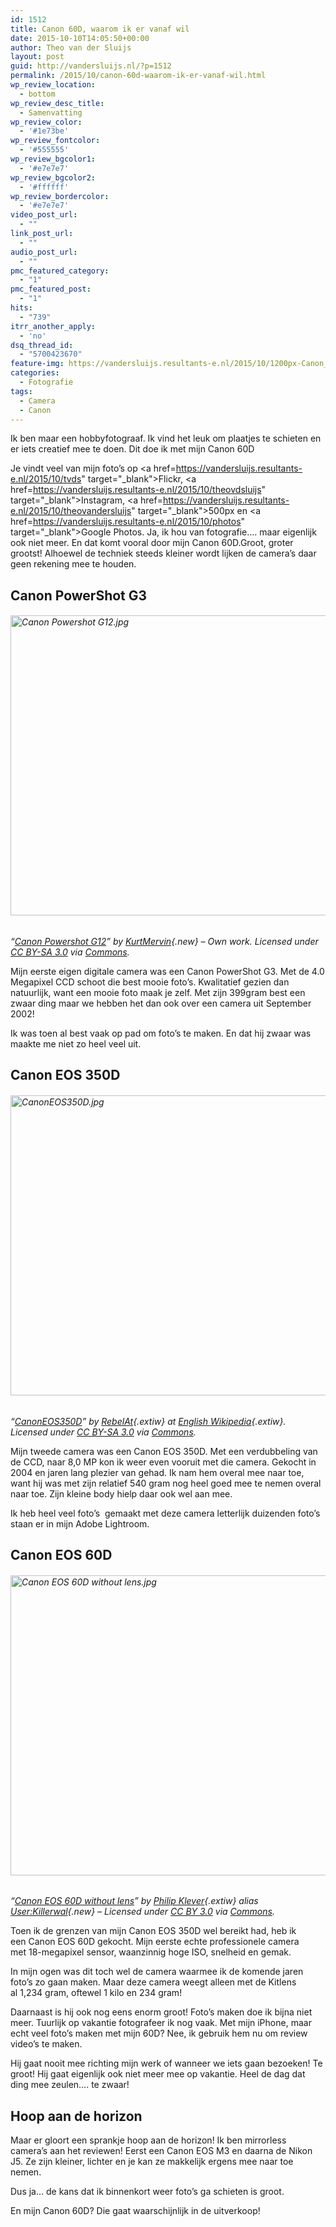 ```yaml
---
id: 1512
title: Canon 60D, waarom ik er vanaf wil
date: 2015-10-10T14:05:50+00:00
author: Theo van der Sluijs
layout: post
guid: http://vandersluijs.nl/?p=1512
permalink: /2015/10/canon-60d-waarom-ik-er-vanaf-wil.html
wp_review_location:
  - bottom
wp_review_desc_title:
  - Samenvatting
wp_review_color:
  - '#1e73be'
wp_review_fontcolor:
  - '#555555'
wp_review_bgcolor1:
  - '#e7e7e7'
wp_review_bgcolor2:
  - '#ffffff'
wp_review_bordercolor:
  - '#e7e7e7'
video_post_url:
  - ""
link_post_url:
  - ""
audio_post_url:
  - ""
pmc_featured_category:
  - "1"
pmc_featured_post:
  - "1"
hits:
  - "739"
itrr_another_apply:
  - 'no'
dsq_thread_id:
  - "5700423670"
feature-img: https://vandersluijs.resultants-e.nl/2015/10/1200px-Canon_Powershot_G12-e1444485935176-1.jpg
categories:
  - Fotografie
tags:
  - Camera
  - Canon
---
```

Ik ben maar een hobbyfotograaf. Ik vind het leuk om plaatjes te schieten en er iets creatief mee te doen. Dit doe ik met mijn Canon 60D

Je vindt veel van mijn foto&#8217;s op <a href=https://vandersluijs.resultants-e.nl/2015/10/tvds" target="_blank">Flickr</a>, <a href=https://vandersluijs.resultants-e.nl/2015/10/theovdsluijs" target="_blank">Instagram</a>, <a href=https://vandersluijs.resultants-e.nl/2015/10/theovandersluijs" target="_blank">500px</a> en <a href=https://vandersluijs.resultants-e.nl/2015/10/photos" target="_blank">Google Photos</a>. Ja, ik hou van fotografie&#8230;. maar eigenlijk ook niet meer. En dat komt vooral door mijn Canon 60D.<!--more-->Groot, groter grootst! Alhoewel de techniek steeds kleiner wordt lijken de camera&#8217;s daar geen rekening mee te houden.

## Canon PowerShot G3

###### [<img src="https://vandersluijs.resultants-e.nl/2015/10/Canon_Powershot_G12.jpg" alt="Canon Powershot G12.jpg" width="640" height="480" />](https://vandersluijs.resultants-e.nl/2015/10/File:Canon_Powershot_G12.jpg)
  
_&#8220;[Canon Powershot G12](https://vandersluijs.resultants-e.nl/2015/10/File:Canon_Powershot_G12.jpg)&#8221; by [KurtMervin](https://vandersluijs.resultants-e.nl/2015/10/index.php?title=User:KurtMervin&action=edit&redlink=1 "User:KurtMervin (page does not exist)"){.new} &#8211; <span class="int-own-work" lang="en">Own work</span>. Licensed under [CC BY-SA 3.0](https://vandersluijs.resultants-e.nl/2015/10/3 "Creative Commons Attribution-Share Alike 3.0") via [Commons](https://vandersluijs.resultants-e.nl/2015/10/wiki)._

Mijn eerste eigen digitale camera was een Canon PowerShot G3. Met de 4.0 Megapixel CCD schoot die best mooie foto&#8217;s. Kwalitatief gezien dan natuurlijk, want een mooie foto maak je zelf. Met zijn 399gram best een zwaar ding maar we hebben het dan ook over een camera uit September 2002!

Ik was toen al best vaak op pad om foto&#8217;s te maken. En dat hij zwaar was maakte me niet zo heel veel uit.

## Canon EOS 350D

###### [<img src="https://vandersluijs.resultants-e.nl/2015/10/CanonEOS350D.jpg" alt="CanonEOS350D.jpg" width="638" height="480" />](https://vandersluijs.resultants-e.nl/2015/10/File:CanonEOS350D.jpg)
  
_&#8220;[CanonEOS350D](https://vandersluijs.resultants-e.nl/2015/10/File:CanonEOS350D.jpg)&#8221; by [RebelAt](https://vandersluijs.resultants-e.nl/2015/10/User:RebelAt "wikipedia:User:RebelAt"){.extiw} at [English Wikipedia](https://vandersluijs.resultants-e.nl/2015/10/wiki1 "wikipedia:"){.extiw}. Licensed under [CC BY-SA 3.0](https://vandersluijs.resultants-e.nl/2015/10/3 "Creative Commons Attribution-Share Alike 3.0") via [Commons](https://vandersluijs.resultants-e.nl/2015/10/wiki)._

Mijn tweede camera was een Canon EOS 350D. Met een verdubbeling van de CCD, naar 8,0 MP kon ik weer even vooruit met die camera. Gekocht in 2004 en jaren lang plezier van gehad. Ik nam hem overal mee naar toe, want hij was met zijn relatief 540 gram nog heel goed mee te nemen overal naar toe. Zijn kleine body hielp daar ook wel aan mee.

Ik heb heel veel foto&#8217;s  gemaakt met deze camera letterlijk duizenden foto&#8217;s staan er in mijn Adobe Lightroom.

## Canon EOS 60D

###### [<img src="https://vandersluijs.resultants-e.nl/2015/10/Canon_EOS_60D_without_lens.jpg" alt="Canon EOS 60D without lens.jpg" width="531" height="480" />](https://vandersluijs.resultants-e.nl/2015/10/File:Canon_EOS_60D_without_lens.jpg)
  
_&#8220;[Canon EOS 60D without lens](https://vandersluijs.resultants-e.nl/2015/10/File:Canon_EOS_60D_without_lens.jpg)&#8221; by [Philip Klever](https://vandersluijs.resultants-e.nl/2015/10/Philip_Klever "de:Philip Klever"){.extiw} alias [User:Killerwal](https://vandersluijs.resultants-e.nl/2015/10/index.php?title=User:Killerwal&action=edit&redlink=1 "User:Killerwal (page does not exist)"){.new} &#8211; Licensed under [CC BY 3.0](https://vandersluijs.resultants-e.nl/2015/10/31 "Creative Commons Attribution 3.0") via [Commons](https://vandersluijs.resultants-e.nl/2015/10/wiki)._

Toen ik de grenzen van mijn Canon EOS 350D wel bereikt had, heb ik een Canon EOS 60D gekocht. Mijn eerste echte professionele camera met 18-megapixel sensor, waanzinnig hoge ISO, snelheid en gemak.

In mijn ogen was dit toch wel de camera waarmee ik de komende jaren foto&#8217;s zo gaan maken. Maar deze camera weegt alleen met de Kitlens al 1,234 gram, oftewel 1 kilo en 234 gram!

Daarnaast is hij ook nog eens enorm groot! Foto&#8217;s maken doe ik bijna niet meer. Tuurlijk op vakantie fotografeer ik nog vaak. Met mijn iPhone, maar echt veel foto&#8217;s maken met mijn 60D? Nee, ik gebruik hem nu om review video&#8217;s te maken.

Hij gaat nooit mee richting mijn werk of wanneer we iets gaan bezoeken! Te groot! Hij gaat eigenlijk ook niet meer mee op vakantie. Heel de dag dat ding mee zeulen&#8230;. te zwaar!

## Hoop aan de horizon

Maar er gloort een sprankje hoop aan de horizon! Ik ben mirrorless camera&#8217;s aan het reviewen! Eerst een Canon EOS M3 en daarna de Nikon J5. Ze zijn kleiner, lichter en je kan ze makkelijk ergens mee naar toe nemen.

Dus ja&#8230; de kans dat ik binnenkort weer foto&#8217;s ga schieten is groot.

En mijn Canon 60D? Die gaat waarschijnlijk in de uitverkoop!